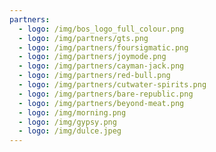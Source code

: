 ```yaml
---
partners:
  - logo: /img/bos_logo_full_colour.png
  - logo: /img/partners/gts.png
  - logo: /img/partners/foursigmatic.png
  - logo: /img/partners/joymode.png
  - logo: /img/partners/cayman-jack.png
  - logo: /img/partners/red-bull.png
  - logo: /img/partners/cutwater-spirits.png
  - logo: /img/partners/bare-republic.png
  - logo: /img/partners/beyond-meat.png
  - logo: /img/morning.png
  - logo: /img/gypsy.png
  - logo: /img/dulce.jpeg
---
```


